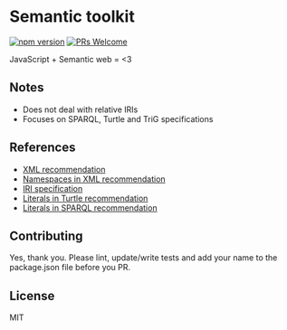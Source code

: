 # Semantic toolkit

[![npm version](https://badge.fury.io/js/semantic-toolkit.svg)](https://www.npmjs.com/package/semantic-toolkit)
[![PRs Welcome](https://img.shields.io/badge/PRs-welcome-brightgreen.svg)](#contributing)

JavaScript + Semantic web = &lt;3

## Notes

- Does not deal with relative IRIs
- Focuses on SPARQL, Turtle and TriG specifications

## References

- [XML recommendation](https://www.w3.org/TR/xml11/#IDAKUDS)
- [Namespaces in XML recommendation](https://www.w3.org/TR/xml-names11/)
- [IRI specification](https://www.ietf.org/rfc/rfc3987.txt)
- [Literals in Turtle recommendation](https://www.w3.org/TR/turtle/#literals)
- [Literals in SPARQL recommendation](https://www.w3.org/TR/rdf-sparql-query/#QSynLiterals)

## Contributing

Yes, thank you. Please lint, update/write tests and add your name to the package.json file before you PR.

## License

MIT

